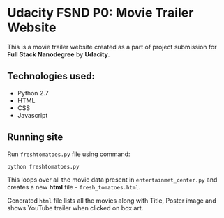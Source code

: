 # Udacity FSND P0: Movie Trailer Website

This is a movie trailer website created as a part of project submission for
**Full Stack Nanodegree** by **Udacity**.

## Technologies used:

* Python 2.7
* HTML
* CSS
* Javascript

## Running site

Run `freshtomatoes.py` file using command:
```
python freshtomatoes.py
```

This loops over all the movie data present in `entertainmet_center.py` and creates a new **html**
file - `fresh_tomatoes.html`.

Generated `html` file lists all the movies along with Title, Poster image and shows YouTube trailer
when clicked on box art.
